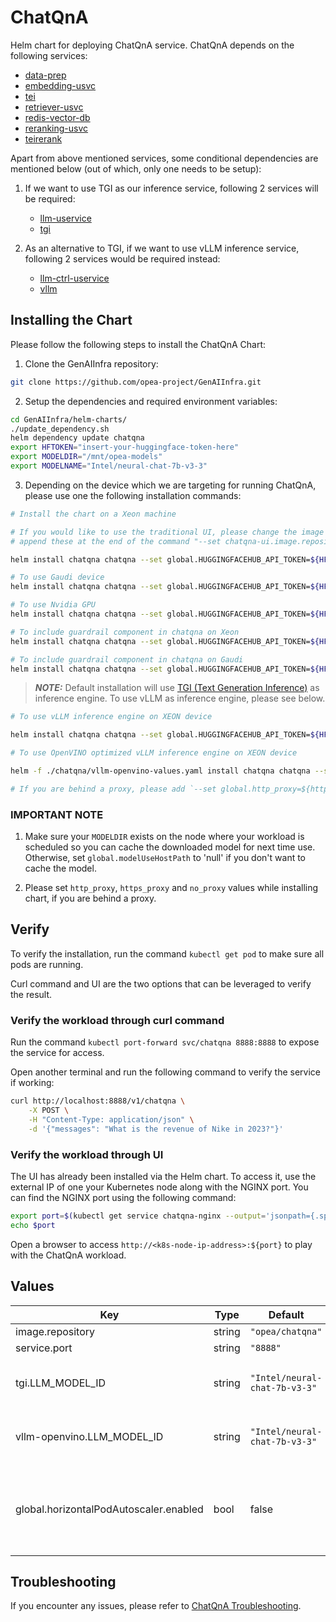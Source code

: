 # ChatQnA

Helm chart for deploying ChatQnA service. ChatQnA depends on the following services:

- [data-prep](../common/data-prep/README.md)
- [embedding-usvc](../common/embedding-usvc/README.md)
- [tei](../common/tei/README.md)
- [retriever-usvc](../common/retriever-usvc/README.md)
- [redis-vector-db](../common/redis-vector-db/README.md)
- [reranking-usvc](../common/reranking-usvc/README.md)
- [teirerank](../common/teirerank/README.md)

Apart from above mentioned services, some conditional dependencies are mentioned below (out of which, only one needs to be setup):

1. If we want to use TGI as our inference service, following 2 services will be required:

   - [llm-uservice](../common/llm-uservice/README.md)
   - [tgi](../common/tgi/README.md)

2. As an alternative to TGI, if we want to use vLLM inference service, following 2 services would be required instead:

   - [llm-ctrl-uservice](../common/llm-ctrl-uservice/README.md)
   - [vllm](../common/vllm/README.md)

## Installing the Chart

Please follow the following steps to install the ChatQnA Chart:

1. Clone the GenAIInfra repository:

```bash
git clone https://github.com/opea-project/GenAIInfra.git
```

2. Setup the dependencies and required environment variables:

```bash
cd GenAIInfra/helm-charts/
./update_dependency.sh
helm dependency update chatqna
export HFTOKEN="insert-your-huggingface-token-here"
export MODELDIR="/mnt/opea-models"
export MODELNAME="Intel/neural-chat-7b-v3-3"
```

3. Depending on the device which we are targeting for running ChatQnA, please use one the following installation commands:

```bash
# Install the chart on a Xeon machine

# If you would like to use the traditional UI, please change the image as well as the containerport within the values
# append these at the end of the command "--set chatqna-ui.image.repository=opea/chatqna-ui,chatqna-ui.image.tag=latest,chatqna-ui.containerPort=5173"

helm install chatqna chatqna --set global.HUGGINGFACEHUB_API_TOKEN=${HFTOKEN} --set global.modelUseHostPath=${MODELDIR} --set tgi.LLM_MODEL_ID=${MODELNAME}
```

```bash
# To use Gaudi device
helm install chatqna chatqna --set global.HUGGINGFACEHUB_API_TOKEN=${HFTOKEN} --set global.modelUseHostPath=${MODELDIR} --set tgi.LLM_MODEL_ID=${MODELNAME} -f chatqna/gaudi-values.yaml
```

```bash
# To use Nvidia GPU
helm install chatqna chatqna --set global.HUGGINGFACEHUB_API_TOKEN=${HFTOKEN} --set global.modelUseHostPath=${MODELDIR} --set tgi.LLM_MODEL_ID=${MODELNAME} -f chatqna/nv-values.yaml
```

```bash
# To include guardrail component in chatqna on Xeon
helm install chatqna chatqna --set global.HUGGINGFACEHUB_API_TOKEN=${HFTOKEN} --set global.modelUseHostPath=${MODELDIR} -f chatqna/guardrails-values.yaml
```

```bash
# To include guardrail component in chatqna on Gaudi
helm install chatqna chatqna --set global.HUGGINGFACEHUB_API_TOKEN=${HFTOKEN} --set global.modelUseHostPath=${MODELDIR} -f chatqna/guardrails-gaudi-values.yaml
```

> **_NOTE:_** Default installation will use [TGI (Text Generation Inference)](https://github.com/huggingface/text-generation-inference) as inference engine. To use vLLM as inference engine, please see below.

```bash
# To use vLLM inference engine on XEON device

helm install chatqna chatqna --set global.HUGGINGFACEHUB_API_TOKEN=${HFTOKEN} --set global.modelUseHostPath=${MODELDIR} --set llm-ctrl-uservice.LLM_MODEL_ID=${MODELNAME} --set vllm.LLM_MODEL_ID=${MODELNAME} --set tags.tgi=false --set vllm.enabled=true

# To use OpenVINO optimized vLLM inference engine on XEON device

helm -f ./chatqna/vllm-openvino-values.yaml install chatqna chatqna --set global.HUGGINGFACEHUB_API_TOKEN=${HFTOKEN} --set global.modelUseHostPath=${MODELDIR} --set llm-ctrl-uservice.LLM_MODEL_ID=${MODELNAME} --set vllm.LLM_MODEL_ID=${MODELNAME} --set tags.tgi=false --set vllm.enabled=true

# If you are behind a proxy, please add `--set global.http_proxy=${http_proxy} --set global.https_proxy=${https_proxy}` in above installation commands. Please make sure `http_proxy` and `https_proxy` environment variables are set in your current shell environment. 
```

### IMPORTANT NOTE

1. Make sure your `MODELDIR` exists on the node where your workload is scheduled so you can cache the downloaded model for next time use. Otherwise, set `global.modelUseHostPath` to 'null' if you don't want to cache the model.

2. Please set `http_proxy`, `https_proxy` and `no_proxy` values while installing chart, if you are behind a proxy.

## Verify

To verify the installation, run the command `kubectl get pod` to make sure all pods are running.

Curl command and UI are the two options that can be leveraged to verify the result.

### Verify the workload through curl command

Run the command `kubectl port-forward svc/chatqna 8888:8888` to expose the service for access.

Open another terminal and run the following command to verify the service if working:

```bash
curl http://localhost:8888/v1/chatqna \
    -X POST \
    -H "Content-Type: application/json" \
    -d '{"messages": "What is the revenue of Nike in 2023?"}'
```

### Verify the workload through UI

The UI has already been installed via the Helm chart. To access it, use the external IP of one your Kubernetes node along with the NGINX port. You can find the NGINX port using the following command:

```bash
export port=$(kubectl get service chatqna-nginx --output='jsonpath={.spec.ports[0].nodePort}')
echo $port
```

Open a browser to access `http://<k8s-node-ip-address>:${port}` to play with the ChatQnA workload.

## Values

| Key                                    | Type   | Default                       | Description                                                                                                                             |
| -------------------------------------- | ------ | ----------------------------- | --------------------------------------------------------------------------------------------------------------------------------------- |
| image.repository                       | string | `"opea/chatqna"`              |                                                                                                                                         |
| service.port                           | string | `"8888"`                      |                                                                                                                                         |
| tgi.LLM_MODEL_ID                       | string | `"Intel/neural-chat-7b-v3-3"` | Models id from https://huggingface.co/, or predownloaded model directory                                                                |
| vllm-openvino.LLM_MODEL_ID             | string | `"Intel/neural-chat-7b-v3-3"` | Models id from https://huggingface.co/, or predownloaded model directory                                                                |
| global.horizontalPodAutoscaler.enabled | bool   | false                         | HPA autoscaling for the TGI and TEI service deployments based on metrics they provide. See HPA section in ../README.md before enabling! |

## Troubleshooting

If you encounter any issues, please refer to [ChatQnA Troubleshooting](troubleshooting.md).

